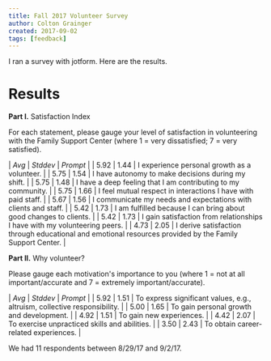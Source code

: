 ```yaml
---
title: Fall 2017 Volunteer Survey
author: Colton Grainger
created: 2017-09-02
tags: [feedback]
---
```


I ran a survey with jotform. Here are the results.

# Results

**Part I.** Satisfaction Index 

For each statement, please gauge your level of satisfaction in volunteering with the Family Support Center (where 1 = very dissatisfied; 7 = very satisfied). 

| *Avg* | *Stddev* | *Prompt* |
| 5.92 | 1.44 | I experience personal growth as a volunteer. |
| 5.75 | 1.54 | I have autonomy to make decisions during my shift. |
| 5.75 | 1.48 | I have a deep feeling that I am contributing to my community. |
| 5.75 | 1.66 | I feel mutual respect in interactions I have with paid staff. |
| 5.67 | 1.56 | I communicate my needs and expectations with clients and staff. |
| 5.42 | 1.73 | I am fulfilled because I can bring about good changes to clients. |
| 5.42 | 1.73 | I gain satisfaction from relationships I have with my volunteering peers. |
| 4.73 | 2.05 | I derive satisfaction through educational and emotional resources provided by the Family Support Center. |

**Part II.** Why volunteer?

Please gauge each motivation's importance to you (where 1 = not at all important/accurate and 7 = extremely important/accurate).


| *Avg* | *Stddev* | *Prompt* |
| 5.92 | 1.51 | To express significant values, e.g., altruism, collective responsibility. |
| 5.00 | 1.65 | To gain personal growth and development. |
| 4.92 | 1.51 | To gain new experiences. |
| 4.42 | 2.07 | To exercise unpracticed skills and abilities. |
| 3.50 | 2.43 | To obtain career-related experiences. |

We had 11 respondents between 8/29/17 and 9/2/17.
